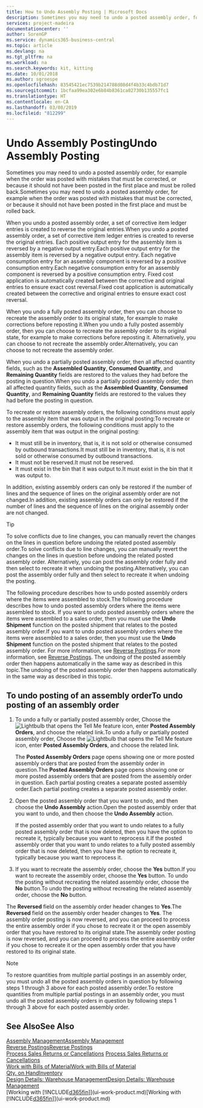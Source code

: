 ```yaml
---
title: How to Undo Assembly Posting | Microsoft Docs
description: Sometimes you may need to undo a posted assembly order, for example when the order was posted with mistakes that must be corrected, or because it should not have been posted in the first place and must be rolled back.
services: project-madeira
documentationcenter: ''
author: SorenGP
ms.service: dynamics365-business-central
ms.topic: article
ms.devlang: na
ms.tgt_pltfrm: na
ms.workload: na
ms.search.keywords: kit, kitting
ms.date: 10/01/2018
ms.author: sgroespe
ms.openlocfilehash: 83545421ec7539b214788d08d4f4b33c4bdb71d7
ms.sourcegitcommit: 1bcfaa99ea302e6b84b8361ca02730b135557fc1
ms.translationtype: HT
ms.contentlocale: en-CA
ms.lasthandoff: 03/08/2019
ms.locfileid: "812299"
---
```

# <a name="undo-assembly-posting"></a><span data-ttu-id="bfb96-103">Undo Assembly Posting</span><span class="sxs-lookup"><span data-stu-id="bfb96-103">Undo Assembly Posting</span></span>
<span data-ttu-id="bfb96-104">Sometimes you may need to undo a posted assembly order, for example when the order was posted with mistakes that must be corrected, or because it should not have been posted in the first place and must be rolled back.</span><span class="sxs-lookup"><span data-stu-id="bfb96-104">Sometimes you may need to undo a posted assembly order, for example when the order was posted with mistakes that must be corrected, or because it should not have been posted in the first place and must be rolled back.</span></span>

<span data-ttu-id="bfb96-105">When you undo a posted assembly order, a set of corrective item ledger entries is created to reverse the original entries.</span><span class="sxs-lookup"><span data-stu-id="bfb96-105">When you undo a posted assembly order, a set of corrective item ledger entries is created to reverse the original entries.</span></span> <span data-ttu-id="bfb96-106">Each positive output entry for the assembly item is reversed by a negative output entry.</span><span class="sxs-lookup"><span data-stu-id="bfb96-106">Each positive output entry for the assembly item is reversed by a negative output entry.</span></span> <span data-ttu-id="bfb96-107">Each negative consumption entry for an assembly component is reversed by a positive consumption entry.</span><span class="sxs-lookup"><span data-stu-id="bfb96-107">Each negative consumption entry for an assembly component is reversed by a positive consumption entry.</span></span> <span data-ttu-id="bfb96-108">Fixed cost application is automatically created between the corrective and original entries to ensure exact cost reversal.</span><span class="sxs-lookup"><span data-stu-id="bfb96-108">Fixed cost application is automatically created between the corrective and original entries to ensure exact cost reversal.</span></span>  

<span data-ttu-id="bfb96-109">When you undo a fully posted assembly order, then you can choose to recreate the assembly order to its original state, for example to make corrections before reposting it.</span><span class="sxs-lookup"><span data-stu-id="bfb96-109">When you undo a fully posted assembly order, then you can choose to recreate the assembly order to its original state, for example to make corrections before reposting it.</span></span> <span data-ttu-id="bfb96-110">Alternatively, you can choose to not recreate the assembly order.</span><span class="sxs-lookup"><span data-stu-id="bfb96-110">Alternatively, you can choose to not recreate the assembly order.</span></span>  

<span data-ttu-id="bfb96-111">When you undo a partially posted assembly order, then all affected quantity fields, such as the **Assembled Quantity**, **Consumed Quantity**, and **Remaining Quantity** fields are restored to the values they had before the posting in question.</span><span class="sxs-lookup"><span data-stu-id="bfb96-111">When you undo a partially posted assembly order, then all affected quantity fields, such as the **Assembled Quantity**, **Consumed Quantity**, and **Remaining Quantity** fields are restored to the values they had before the posting in question.</span></span>  

<span data-ttu-id="bfb96-112">To recreate or restore assembly orders, the following conditions must apply to the assembly item that was output in the original posting:</span><span class="sxs-lookup"><span data-stu-id="bfb96-112">To recreate or restore assembly orders, the following conditions must apply to the assembly item that was output in the original posting:</span></span>  

-   <span data-ttu-id="bfb96-113">It must still be in inventory, that is, it is not sold or otherwise consumed by outbound transactions.</span><span class="sxs-lookup"><span data-stu-id="bfb96-113">It must still be in inventory, that is, it is not sold or otherwise consumed by outbound transactions.</span></span>  
-   <span data-ttu-id="bfb96-114">It must not be reserved.</span><span class="sxs-lookup"><span data-stu-id="bfb96-114">It must not be reserved.</span></span>  
-   <span data-ttu-id="bfb96-115">It must exist in the bin that it was output to.</span><span class="sxs-lookup"><span data-stu-id="bfb96-115">It must exist in the bin that it was output to.</span></span>  

<span data-ttu-id="bfb96-116">In addition, existing assembly orders can only be restored if the number of lines and the sequence of lines on the original assembly order are not changed.</span><span class="sxs-lookup"><span data-stu-id="bfb96-116">In addition, existing assembly orders can only be restored if the number of lines and the sequence of lines on the original assembly order are not changed.</span></span>  

> [!TIP]  
>  <span data-ttu-id="bfb96-117">To solve conflicts due to line changes, you can manually revert the changes on the lines in question before undoing the related posted assembly order.</span><span class="sxs-lookup"><span data-stu-id="bfb96-117">To solve conflicts due to line changes, you can manually revert the changes on the lines in question before undoing the related posted assembly order.</span></span> <span data-ttu-id="bfb96-118">Alternatively, you can post the assembly order fully and then select to recreate it when undoing the posting.</span><span class="sxs-lookup"><span data-stu-id="bfb96-118">Alternatively, you can post the assembly order fully and then select to recreate it when undoing the posting.</span></span>  

<span data-ttu-id="bfb96-119">The following procedure describes how to undo posted assembly orders where the items were assembled to stock.</span><span class="sxs-lookup"><span data-stu-id="bfb96-119">The following procedure describes how to undo posted assembly orders where the items were assembled to stock.</span></span> <span data-ttu-id="bfb96-120">If you want to undo posted assembly orders where the items were assembled to a sales order, then you must use the **Undo Shipment** function on the posted shipment that relates to the posted assembly order.</span><span class="sxs-lookup"><span data-stu-id="bfb96-120">If you want to undo posted assembly orders where the items were assembled to a sales order, then you must use the **Undo Shipment** function on the posted shipment that relates to the posted assembly order.</span></span> <span data-ttu-id="bfb96-121">For more information, see [Reverse Postings](finance-how-reverse-journal-posting.md).</span><span class="sxs-lookup"><span data-stu-id="bfb96-121">For more information, see [Reverse Postings](finance-how-reverse-journal-posting.md).</span></span> <span data-ttu-id="bfb96-122">The undoing of the posted assembly order then happens automatically in the same way as described in this topic.</span><span class="sxs-lookup"><span data-stu-id="bfb96-122">The undoing of the posted assembly order then happens automatically in the same way as described in this topic.</span></span>  

## <a name="to-undo-posting-of-an-assembly-order"></a><span data-ttu-id="bfb96-123">To undo posting of an assembly order</span><span class="sxs-lookup"><span data-stu-id="bfb96-123">To undo posting of an assembly order</span></span>  
1.  <span data-ttu-id="bfb96-124">To undo a fully or partially posted assembly order, Choose the ![Lightbulb that opens the Tell Me feature](media/ui-search/search_small.png "Tell me what you want to do") icon, enter **Posted Assembly Orders**, and choose the related link.</span><span class="sxs-lookup"><span data-stu-id="bfb96-124">To undo a fully or partially posted assembly order, Choose the ![Lightbulb that opens the Tell Me feature](media/ui-search/search_small.png "Tell me what you want to do") icon, enter **Posted Assembly Orders**, and choose the related link.</span></span>  

    <span data-ttu-id="bfb96-125">The **Posted Assembly Orders** page opens showing one or more posted assembly orders that are posted from the assembly order in question.</span><span class="sxs-lookup"><span data-stu-id="bfb96-125">The **Posted Assembly Orders** page opens showing one or more posted assembly orders that are posted from the assembly order in question.</span></span> <span data-ttu-id="bfb96-126">Each partial posting creates a separate posted assembly order.</span><span class="sxs-lookup"><span data-stu-id="bfb96-126">Each partial posting creates a separate posted assembly order.</span></span>  
2.  <span data-ttu-id="bfb96-127">Open the posted assembly order that you want to undo, and then choose the **Undo Assembly** action.</span><span class="sxs-lookup"><span data-stu-id="bfb96-127">Open the posted assembly order that you want to undo, and then choose the **Undo Assembly** action.</span></span>  

    <span data-ttu-id="bfb96-128">If the posted assembly order that you want to undo relates to a fully posted assembly order that is now deleted, then you have the option to recreate it, typically because you want to reprocess it.</span><span class="sxs-lookup"><span data-stu-id="bfb96-128">If the posted assembly order that you want to undo relates to a fully posted assembly order that is now deleted, then you have the option to recreate it, typically because you want to reprocess it.</span></span>  
3.  <span data-ttu-id="bfb96-129">If you want to recreate the assembly order, choose the **Yes** button.</span><span class="sxs-lookup"><span data-stu-id="bfb96-129">If you want to recreate the assembly order, choose the **Yes** button.</span></span> <span data-ttu-id="bfb96-130">To undo the posting without recreating the related assembly order, choose the **No** button.</span><span class="sxs-lookup"><span data-stu-id="bfb96-130">To undo the posting without recreating the related assembly order, choose the **No** button.</span></span>  

<span data-ttu-id="bfb96-131">The **Reversed** field on the assembly order header changes to **Yes**.</span><span class="sxs-lookup"><span data-stu-id="bfb96-131">The **Reversed** field on the assembly order header changes to **Yes**.</span></span> <span data-ttu-id="bfb96-132">The assembly order posting is now reversed, and you can proceed to process the entire assembly order if you chose to recreate it or the open assembly order that you have restored to its original state.</span><span class="sxs-lookup"><span data-stu-id="bfb96-132">The assembly order posting is now reversed, and you can proceed to process the entire assembly order if you chose to recreate it or the open assembly order that you have restored to its original state.</span></span>  

> [!NOTE]  
>  <span data-ttu-id="bfb96-133">To restore quantities from multiple partial postings in an assembly order, you must undo all the posted assembly orders in question by following steps 1 through 3 above for each posted assembly order.</span><span class="sxs-lookup"><span data-stu-id="bfb96-133">To restore quantities from multiple partial postings in an assembly order, you must undo all the posted assembly orders in question by following steps 1 through 3 above for each posted assembly order.</span></span>  

## <a name="see-also"></a><span data-ttu-id="bfb96-134">See Also</span><span class="sxs-lookup"><span data-stu-id="bfb96-134">See Also</span></span>  
[<span data-ttu-id="bfb96-135">Assembly Management</span><span class="sxs-lookup"><span data-stu-id="bfb96-135">Assembly Management</span></span>](assembly-assemble-items.md)  
[<span data-ttu-id="bfb96-136">Reverse Postings</span><span class="sxs-lookup"><span data-stu-id="bfb96-136">Reverse Postings</span></span>](finance-how-reverse-journal-posting.md)  
<span data-ttu-id="bfb96-137">[Process Sales Returns or Cancellations](sales-how-process-sales-returns-cancellations.md)  </span><span class="sxs-lookup"><span data-stu-id="bfb96-137">[Process Sales Returns or Cancellations](sales-how-process-sales-returns-cancellations.md)  </span></span>  
[<span data-ttu-id="bfb96-138">Work with Bills of Material</span><span class="sxs-lookup"><span data-stu-id="bfb96-138">Work with Bills of Material</span></span>](inventory-how-work-BOMs.md)  
[<span data-ttu-id="bfb96-139">Qty. on Hand</span><span class="sxs-lookup"><span data-stu-id="bfb96-139">Inventory</span></span>](inventory-manage-inventory.md)  
[<span data-ttu-id="bfb96-140">Design Details: Warehouse Management</span><span class="sxs-lookup"><span data-stu-id="bfb96-140">Design Details: Warehouse Management</span></span>](design-details-warehouse-management.md)  
<span data-ttu-id="bfb96-141">[Working with [!INCLUDE[d365fin](includes/d365fin_md.md)]](ui-work-product.md)</span><span class="sxs-lookup"><span data-stu-id="bfb96-141">[Working with [!INCLUDE[d365fin](includes/d365fin_md.md)]](ui-work-product.md)</span></span>
